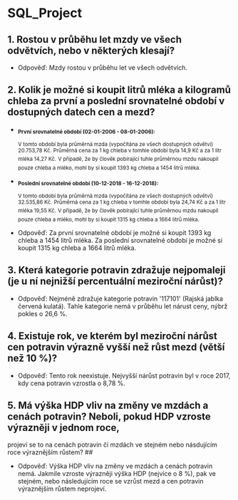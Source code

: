 # SQL_Project

## 1. Rostou v průběhu let mzdy ve všech odvětvích, nebo v některých klesají? ##
- Odpověď: Mzdy rostou v průběhu let ve všech odvětvích.

## 2. Kolik je možné si koupit litrů mléka a kilogramů chleba za první a poslední srovnatelné období v dostupných datech cen a mezd? ##
  * <sub>**První srovnatelné období (02-01-2006 - 08-01-2006):**</sub>
      
      <sup>V tomto období byla průměrná mzda (vypočítána ze všech dostupných odvětví) 20.753,78 Kč.</sup>
      <sup>Průměrná cena za 1 kg chleba v tomhle období byla 14,9 Kč a za 1 litr mléka 14,27 Kč.</sup>
      <sup>V případě, že by člověk pobírající tuhle průměrnou mzdu nakoupil pouze chleba a mléko, mohl by si koupit 1393 kg chleba a 1454 litrů mléka.</sup>
   
  * <sub>**Poslední srovnatelné období (10-12-2018 - 16-12-2018):**</sub>
      
      <sup>V tomto období byla průměrná mzda (vypočítána ze všech dostupných odvětví) 32.535,86 Kč.</sup>
      <sup>Průměrná cena za 1 kg chleba v tomhle období byla 24,74 Kč a za 1 litr mléka 19,55 Kč.</sup>
      <sup>V případě, že by člověk pobírající tuhle průměrnou mzdu nakoupil pouze chleba a mléko, mohl by si koupit 1315 kg chleba a 1664 litrů mléka.</sub>
   
- Odpověď: Za první srovnatelné období je možné si koupit 1393 kg chleba a 1454 litrů mléka. 
           Za poslední srovnatelné období je možné si koupit 1315 kg chleba a 1664 litrů mléka.
    
## 3. Která kategorie potravin zdražuje nejpomaleji (je u ní nejnižší percentuální meziroční nárůst)? ##
- Odpověď: Nejméně zdražuje kategorie potravin '117101' (Rajská jablka červená kulatá). Tahle kategorie nemá v průběhu let nárust ceny, nýbrž pokles o 26,6 %.

## 4. Existuje rok, ve kterém byl meziroční nárůst cen potravin výrazně vyšší než růst mezd (větší než 10 %)? ##
- Odpověď: Tento rok neexistuje. Nejvyšší nárůst potravin byl v roce 2017, kdy cena potravin vzrostla o 8,78 %.

## 5. Má výška HDP vliv na změny ve mzdách a cenách potravin? Neboli, pokud HDP vzroste výrazněji v jednom roce, 
   projeví se to na cenách potravin či mzdách ve stejném nebo násdujícím roce výraznějším růstem? ##
- Odpověď: Výška HDP vliv na změny ve mzdách a cenách potravin nemá. Jakmile vzroste výrazněji výška HDP (nejvíce o 8 %), pak ve stejném, nebo následujícím roce
            se vzrůst mezd a cen potravin výraznějším růstem neprojeví.
